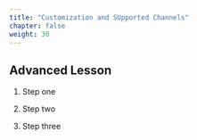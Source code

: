 ```yaml
---
title: "Customization and SUpported Channels"
chapter: false
weight: 30
---
```


## Advanced Lesson

1. Step one

2. Step two

3. Step three